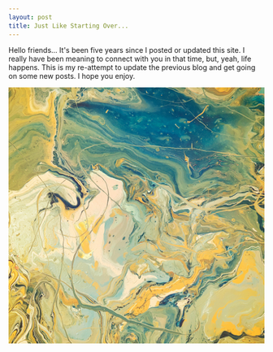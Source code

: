 ```yaml
---
layout: post
title: Just Like Starting Over...
---
```


Hello friends... It's been five years since I posted or updated this site. I really have been meaning to connect with you in that time, but, yeah, life happens. This is my re-attempt to update the previous blog and get going on some new posts. I hope you enjoy.

![image](/assets/2020-07-05-image.jpg)